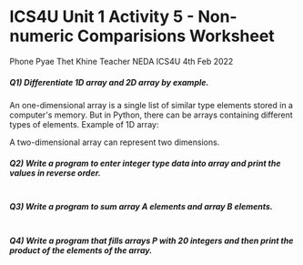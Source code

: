 # ICS4U Unit 1 Activity 5 - Non-numeric Comparisions Worksheet

Phone Pyae Thet Khine
Teacher NEDA
ICS4U
4th Feb 2022

##### Q1) Differentiate 1D array and 2D array by example.
An one-dimensional array is a single list of similar type elements stored in a computer's memory. But in Python, there can be arrays containing different types of elements.
Example of 1D array:

A two-dimensional array can represent two dimensions. 
##### Q2) Write a program to enter integer type data into array and print the values in reverse order.
```python

```
##### Q3) Write a program to sum array A elements and array B elements.
```python

```
##### Q4) Write a program that fills arrays P with 20 integers and then print the product of the elements of the array.
```python

```
